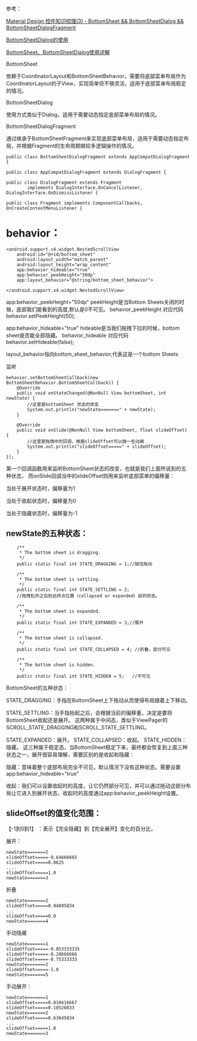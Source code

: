 
参考：

[Material Design 控件知识梳理(3) - BottomSheet && BottomSheetDialog && BottomSheetDialogFragment](https://www.jianshu.com/p/2a5be29123e5)

[BottomSheetDialog的使用](https://blog.csdn.net/a254837127/article/details/54926040?locationNum=1&fps=1)

[BottomSheet、BottomSheetDialog使用详解](https://www.jianshu.com/p/0a7383e0ad0f)



BottomSheet

依赖于CoordinatorLayout和BottomSheetBehavior，需要将底部菜单布局作为CoordinatorLayout的子View，实现简单但不够灵活，适用于底部菜单布局稳定的情况。

BottomSheetDialog

使用方式类似于Dialog，适用于需要动态指定底部菜单布局的情况。

BottomSheetDialogFragment

通过继承于BottomSheetFragment来实现底部菜单布局，适用于需要动态指定布局，并根据Fragment的生命周期做较多逻辑操作的情况。

```
public class BottomSheetDialogFragment extends AppCompatDialogFragment {

public class AppCompatDialogFragment extends DialogFragment {

public class DialogFragment extends Fragment
        implements DialogInterface.OnCancelListener, DialogInterface.OnDismissListener {

public class Fragment implements ComponentCallbacks, OnCreateContextMenuListener {

```



behavior：
====

```
<android.support.v4.widget.NestedScrollView
    android:id="@+id/bottom_sheet"
    android:layout_width="match_parent"
    android:layout_height="wrap_content"
    app:behavior_hideable="true"
    app:behavior_peekHeight="50dp"
    app:layout_behavior="@string/bottom_sheet_behavior">

</android.support.v4.widget.NestedScrollView>
```

app:behavior_peekHeight="50dp" 
peekHeight是当Bottom Sheets关闭的时候，底部我们能看到的高度,默认是0不可见。
behavior_peekHeight 对应代码 behavior.setPeekHeight(50);

app:behavior_hideable="true" 
hideable是当我们拖拽下拉的时候，bottom sheet是否能全部隐藏。
behavior_hideable 对应代码 behavior.setHideable(false);

layout_behavior指向bottom_sheet_behavior,代表这是一个bottom Sheets


监听

```
behavior.setBottomSheetCallback(new BottomSheetBehavior.BottomSheetCallback() {
    @Override
    public void onStateChanged(@NonNull View bottomSheet, int newState) {
        //这里是bottomSheet 状态的改变
        System.out.println("newState=======" + newState);
    }

    @Override
    public void onSlide(@NonNull View bottomSheet, float slideOffset) {
        //这里是拖拽中的回调，根据slideOffset可以做一些动画
        System.out.println("slideOffset=====" + slideOffset);
    }
});
```

第一个回调函数用来监听BottomSheet状态的改变，也就是我们上面所说到的五种状态，
而onSlide回调当中的slideOffset则用来监听底部菜单的偏移量：

当处于展开状态时，偏移量为1

当处于收起状态时，偏移量为0

当处于隐藏状态时，偏移量为-1


newState的五种状态：
--
```
    /**
     * The bottom sheet is dragging.
     */
    public static final int STATE_DRAGGING = 1;//按住拖动

    /**
     * The bottom sheet is settling.
     */
    public static final int STATE_SETTLING = 2;
    //拖拽松开之后到达终点位置（collapsed or expanded）前的状态。

    /**
     * The bottom sheet is expanded.
     */
    public static final int STATE_EXPANDED = 3;//展开

    /**
     * The bottom sheet is collapsed.
     */
    public static final int STATE_COLLAPSED = 4; //折叠，部分可见

    /**
     * The bottom sheet is hidden.
     */
    public static final int STATE_HIDDEN = 5;   //不可见
```

BottomSheet的五种状态：

STATE_DRAGGING：手指在BottomSheet上下拖动从而使得布局跟着上下移动。

STATE_SETTLING：当手指抬起之后，会根据当前的偏移量，决定是要将BottomSheet收起还是展开。
这两种属于中间态，类似于ViewPager的SCROLL_STATE_DRAGGING和SCROLL_STATE_SETTLING。

STATE_EXPANDED：展开。
STATE_COLLAPSED：收起。
STATE_HIDDEN：隐藏。
这三种属于稳定态，当BottomSheet稳定下来，最终都会恢复到上面三种状态之一，展开很容易理解，需要区别的是收起和隐藏：

隐藏：意味着整个底部布局完全不可见，默认情况下没有这种状态，需要设置app:behavior_hideable="true"

收起：我们可以设置收起时的高度，让它仍然部分可见，并可以通过拖动这部分布局让它进入到展开状态，收起时的高度通过app:behavior_peekHeight设置。




slideOffset的值变化范围：
--
【-1到0到1】 ：表示【完全隐藏】到【完全展开】变化的百分比，



展开：
```
newState=======2
slideOffset=====-0.64666665
slideOffset=====0.0625
....
slideOffset=====1.0
newState=======3
```

折叠
```
newState=======2
slideOffset=====0.94895834
...
slideOffset=====0.0
newState=======4
```

手动隐藏
```
newState=======1
slideOffset=====-0.053333335
slideOffset=====-0.28666666
slideOffset=====-0.75333333
newState=======2
slideOffset=====-1.0
newState=======5
```

手动展开：
```
newState=======1
slideOffset=====0.010416667
slideOffset=====0.10520833
newState=======2
slideOffset=====0.63645834
...
slideOffset=====1.0
newState=======3
```





